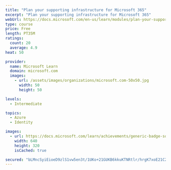 ```yaml
---
title: "Plan your supporting infrastructure for Microsoft 365"
excerpt: "Plan your supporting infrastructure for Microsoft 365"
webUrl: https://docs.microsoft.com/en-us/learn/modules/plan-your-supporting-infrastructure-for-microsoft-36/
type: course
price: Free
length: PT35M
ratings:
  count: 20
  average: 4.9
heat: 50

provider:
  name: Microsoft Learn
  domain: microsoft.com
  images:
    - url: /assets/images/organizations/microsoft.com-50x50.jpg
      width: 50
      height: 50

levels:
  - Intermediate

topics:
  - Azure
  - Identity

images:
  - url: https://docs.microsoft.com/learn/achievements/generic-badge-social.png
    width: 640
    height: 320
    isCached: true

secured: "bLMncSyiEioeD9zlS1vw5en3t/1UKo+21GUKB6kkuKTNRtlr/hrgK7xoE21C2yVmlPPuWQEUW9cYMLtFYyC1v/4f4uQ+yrfWe9d5h38xu/vcQw6RkWiBT1qITv0LpReSqqe9uEdixBfiu9+6AwWeKWtt/qnGl/ueFG/zz+wlgV6aIOyrFWNFY5FrX/ZA8eNgCwIFxqJ2QUApEn9/9dhZfvqoGGn0mBmk8NIjTnJA8QHPV2jtG5tO0hM3NpaDWO/LTz5N5zWQF5hOR+oPDie10cJaptf5XKgbpfTielvHogNnhTRnsRfYPcc1Efo3V5LxE/pQCKHD0k9SpKAtOejIEatggRlAPgkAIjmNR5CjJRBrZNaDxd4mYSKX9V9637X0OV+HrTWR2j8lRsvn/UH8YJMn3LkBbrE8e4b8edfc8Lo=;mrGEws7UzrD4QWbVEjnuVA=="
---
```


